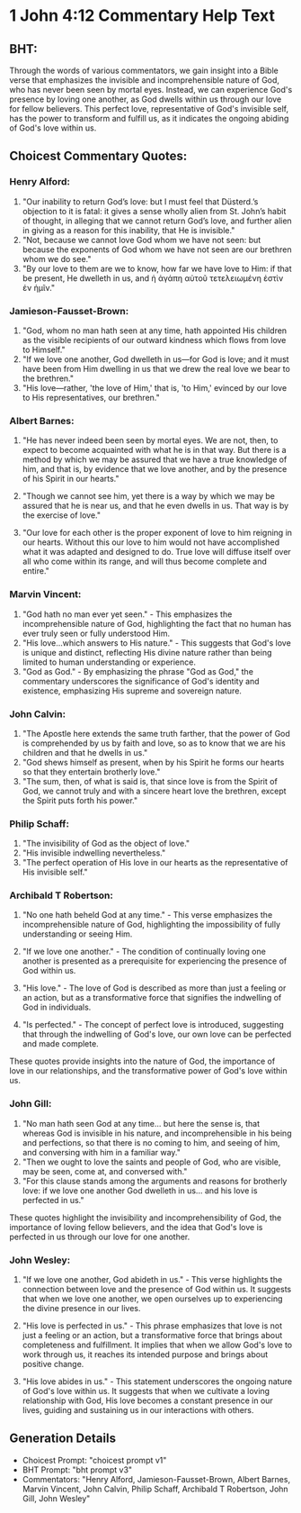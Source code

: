 # 1 John 4:12 Commentary Help Text

## BHT:
Through the words of various commentators, we gain insight into a Bible verse that emphasizes the invisible and incomprehensible nature of God, who has never been seen by mortal eyes. Instead, we can experience God's presence by loving one another, as God dwells within us through our love for fellow believers. This perfect love, representative of God's invisible self, has the power to transform and fulfill us, as it indicates the ongoing abiding of God's love within us.

## Choicest Commentary Quotes:
### Henry Alford:
1. "Our inability to return God’s love: but I must feel that Düsterd.’s objection to it is fatal: it gives a sense wholly alien from St. John’s habit of thought, in alleging that we cannot return God’s love, and further alien in giving as a reason for this inability, that He is invisible."
2. "Not, because we cannot love God whom we have not seen: but because the exponents of God whom we have not seen are our brethren whom we do see."
3. "By our love to them are we to know, how far we have love to Him: if that be present, He dwelleth in us, and ἡ ἀγάπη αὐτοῦ τετελειωμένη ἐστὶν ἐν ἡμῖν."

### Jamieson-Fausset-Brown:
1. "God, whom no man hath seen at any time, hath appointed His children as the visible recipients of our outward kindness which flows from love to Himself." 
2. "If we love one another, God dwelleth in us—for God is love; and it must have been from Him dwelling in us that we drew the real love we bear to the brethren."
3. "His love—rather, 'the love of Him,' that is, 'to Him,' evinced by our love to His representatives, our brethren."

### Albert Barnes:
1. "He has never indeed been seen by mortal eyes. We are not, then, to expect to become acquainted with what he is in that way. But there is a method by which we may be assured that we have a true knowledge of him, and that is, by evidence that we love another, and by the presence of his Spirit in our hearts." 

2. "Though we cannot see him, yet there is a way by which we may be assured that he is near us, and that he even dwells in us. That way is by the exercise of love."

3. "Our love for each other is the proper exponent of love to him reigning in our hearts. Without this our love to him would not have accomplished what it was adapted and designed to do. True love will diffuse itself over all who come within its range, and will thus become complete and entire."

### Marvin Vincent:
1. "God hath no man ever yet seen." - This emphasizes the incomprehensible nature of God, highlighting the fact that no human has ever truly seen or fully understood Him.
2. "His love...which answers to His nature." - This suggests that God's love is unique and distinct, reflecting His divine nature rather than being limited to human understanding or experience.
3. "God as God." - By emphasizing the phrase "God as God," the commentary underscores the significance of God's identity and existence, emphasizing His supreme and sovereign nature.

### John Calvin:
1. "The Apostle here extends the same truth farther, that the power of God is comprehended by us by faith and love, so as to know that we are his children and that he dwells in us."
2. "God shews himself as present, when by his Spirit he forms our hearts so that they entertain brotherly love."
3. "The sum, then, of what is said is, that since love is from the Spirit of God, we cannot truly and with a sincere heart love the brethren, except the Spirit puts forth his power."

### Philip Schaff:
1. "The invisibility of God as the object of love."
2. "His invisible indwelling nevertheless."
3. "The perfect operation of His love in our hearts as the representative of His invisible self."

### Archibald T Robertson:
1. "No one hath beheld God at any time." - This verse emphasizes the incomprehensible nature of God, highlighting the impossibility of fully understanding or seeing Him.

2. "If we love one another." - The condition of continually loving one another is presented as a prerequisite for experiencing the presence of God within us.

3. "His love." - The love of God is described as more than just a feeling or an action, but as a transformative force that signifies the indwelling of God in individuals.

4. "Is perfected." - The concept of perfect love is introduced, suggesting that through the indwelling of God's love, our own love can be perfected and made complete.

These quotes provide insights into the nature of God, the importance of love in our relationships, and the transformative power of God's love within us.

### John Gill:
1. "No man hath seen God at any time... but here the sense is, that whereas God is invisible in his nature, and incomprehensible in his being and perfections, so that there is no coming to him, and seeing of him, and conversing with him in a familiar way."
2. "Then we ought to love the saints and people of God, who are visible, may be seen, come at, and conversed with."
3. "For this clause stands among the arguments and reasons for brotherly love: if we love one another God dwelleth in us... and his love is perfected in us."

These quotes highlight the invisibility and incomprehensibility of God, the importance of loving fellow believers, and the idea that God's love is perfected in us through our love for one another.

### John Wesley:
1. "If we love one another, God abideth in us." - This verse highlights the connection between love and the presence of God within us. It suggests that when we love one another, we open ourselves up to experiencing the divine presence in our lives.

2. "His love is perfected in us." - This phrase emphasizes that love is not just a feeling or an action, but a transformative force that brings about completeness and fulfillment. It implies that when we allow God's love to work through us, it reaches its intended purpose and brings about positive change.

3. "His love abides in us." - This statement underscores the ongoing nature of God's love within us. It suggests that when we cultivate a loving relationship with God, His love becomes a constant presence in our lives, guiding and sustaining us in our interactions with others.


## Generation Details
- Choicest Prompt: "choicest prompt v1"
- BHT Prompt: "bht prompt v3"
- Commentators: "Henry Alford, Jamieson-Fausset-Brown, Albert Barnes, Marvin Vincent, John Calvin, Philip Schaff, Archibald T Robertson, John Gill, John Wesley"
